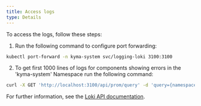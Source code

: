 ```yaml
---
title: Access logs
type: Details
---
```


To access the logs, follow these steps:

1. Run the following command to configure port forwarding:
```bash
kubectl port-forward -n kyma-system svc/logging-loki 3100:3100
```

2. To get first 1000 lines of logs for components showing errors in the 'kyma-system' Namespace run the following command:
```bash
curl -X GET 'http://localhost:3100/api/prom/query' -d 'query={namespace="kyma-system"}' -d 'regexp=Error' -d 'limit=1000'
```

For further information, see the [Loki API documentation](https://github.com/grafana/loki/blob/master/docs/api.md).
